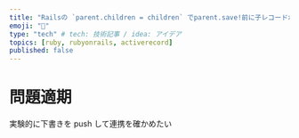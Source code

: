 ```yaml
---
title: "Railsの `parent.children = children` でparent.save!前に子レコードが作成された話"
emoji: "💎"
type: "tech" # tech: 技術記事 / idea: アイデア
topics: [ruby, rubyonrails, activerecord]
published: false
---
```


# 問題適期

実験的に下書きを push して連携を確かめたい
